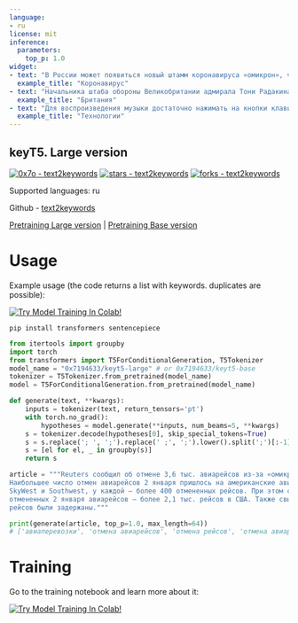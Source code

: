 ```yaml
---
language:
- ru
license: mit
inference:
  parameters:
    top_p: 1.0
widget:
- text: "В России может появиться новый штамм коронавируса «омикрон», что может привести к подъему заболеваемости в январе, заявил доцент кафедры инфекционных болезней РУДН Сергей Вознесенский. Он отметил, что вариант «дельта» вызывал больше летальных случаев, чем омикрон, именно на фоне «дельты» была максимальная летальность."
  example_title: "Коронавирус"
- text: "Начальника штаба обороны Великобритании адмирала Тони Радакина заставили имитировать активность во время визита в ангар с тяжелым вооружением, сообщила британская пресса. В приказе говорилось, что военнослужащим было велено подбегать к автомобилям, открывать все люки, затворы, листать руководство по эксплуатации и осматриваться машины, будто проводится функциональный тест для обеспечения правильной работы оборудования."
  example_title: "Британия"
- text: "Для воспроизведения музыки достаточно нажимать на кнопки клавиатуры. Каждой клавише соответствует определенный семпл — есть маракасы и футуристичные звуки, напоминающие выстрелы бластеров. Из всего многообразия можно формировать собственные паттерны и наблюдать за визуализацией с анимированными геометрическими фигурами. Что интересно, нажатием клавиши пробел можно полностью переменить оформление, цвета на экране и звучание семплов."
  example_title: "Технологии"
---
```

## keyT5. Large version
[![0x7o - text2keywords](https://img.shields.io/static/v1?label=0x7o&message=text2keywords&color=blue&logo=github)](https://github.com/0x7o/text2keywords "Go to GitHub repo")
[![stars - text2keywords](https://img.shields.io/github/stars/0x7o/text2keywords?style=social)](https://github.com/0x7o/text2keywords)
[![forks - text2keywords](https://img.shields.io/github/forks/0x7o/text2keywords?style=social)](https://github.com/0x7o/text2keywords)

Supported languages: ru

Github - [text2keywords](https://github.com/0x7o/text2keywords)


[Pretraining Large version](https://huggingface.co/0x7194633/keyt5-large)
|
[Pretraining Base version](https://huggingface.co/0x7194633/keyt5-base)

# Usage
Example usage (the code returns a list with keywords. duplicates are possible):

[![Try Model Training In Colab!](https://colab.research.google.com/assets/colab-badge.svg)](https://colab.research.google.com/github/0x7o/text2keywords/blob/main/example/keyT5_use.ipynb)

```
pip install transformers sentencepiece
```

```python
from itertools import groupby
import torch
from transformers import T5ForConditionalGeneration, T5Tokenizer
model_name = "0x7194633/keyt5-large" # or 0x7194633/keyt5-base
tokenizer = T5Tokenizer.from_pretrained(model_name)
model = T5ForConditionalGeneration.from_pretrained(model_name)

def generate(text, **kwargs):
    inputs = tokenizer(text, return_tensors='pt')
    with torch.no_grad():
        hypotheses = model.generate(**inputs, num_beams=5, **kwargs)
    s = tokenizer.decode(hypotheses[0], skip_special_tokens=True)
    s = s.replace('; ', ';').replace(' ;', ';').lower().split(';')[:-1]
    s = [el for el, _ in groupby(s)]
    return s

article = """Reuters сообщил об отмене 3,6 тыс. авиарейсов из-за «омикрона» и погоды
Наибольшее число отмен авиарейсов 2 января пришлось на американские авиакомпании 
SkyWest и Southwest, у каждой — более 400 отмененных рейсов. При этом среди 
отмененных 2 января авиарейсов — более 2,1 тыс. рейсов в США. Также свыше 6400 
рейсов были задержаны."""

print(generate(article, top_p=1.0, max_length=64))  
# ['авиаперевозки', 'отмена авиарейсов', 'отмена рейсов', 'отмена авиарейсов', 'отмена рейсов', 'отмена авиарейсов']
```
# Training
Go to the training notebook and learn more about it:

[![Try Model Training In Colab!](https://colab.research.google.com/assets/colab-badge.svg)](https://colab.research.google.com/github/0x7o/text2keywords/blob/main/example/keyT5_train.ipynb)
